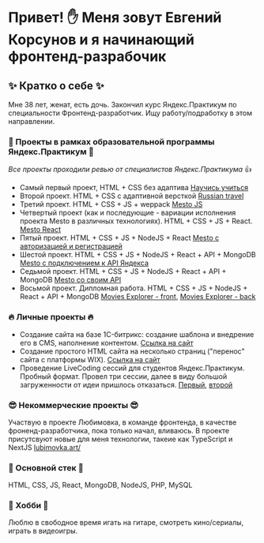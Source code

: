 # Привет! ✋ Меня зовут Евгений Корсунов и я начинающий фронтенд-разрабочик

## ✨ Кратко о себе ✨
Мне 38 лет, женат, есть дочь. Закончил курс Яндекс.Практикум по специальности Фронтенд-разработчик. Ищу работу/подработку в этом направлении.

### 🌱 Проекты в рамках образовательной программы Яндекс.Практикум 🌱

*Все проекты проходили ревью от специалистов Яндекс.Практикума* 👍

- Самый первый проект, HTML + CSS без адаптива [Научись учиться](https://github.com/SilentVampR/how-to-learn)
- Второй проект. HTML + CSS с адаптивной версткой [Russian travel](https://github.com/SilentVampR/russian-travel)
- Третий проект. HTML + CSS + JS + weppack [Mesto JS](https://github.com/SilentVampR/mesto)
- Четвертый проект (как и последующие - вариации исполнения проекта Mesto в различных технологиях). HTML + CSS + JS + React. [Mesto React](https://github.com/SilentVampR/mesto-react)
- Пятый проект. HTML + CSS + JS + NodeJS + React [Mesto с авторизацией и регистрацией](https://github.com/SilentVampR/react-mesto-auth)
- Шестой проект. HTML + CSS + JS + NodeJS + React + API + MongoDB [Mesto с подключением к API Яндекса](https://github.com/SilentVampR/express-mesto)
- Седьмой проект. HTML + CSS + JS + NodeJS + React + API + MongoDB [Mesto со своим API](https://github.com/SilentVampR/react-mesto-api-full)
- Восьмой проект. Дипломная работа. HTML + CSS + JS + NodeJS + React + API + MongoDB [Movies Explorer - front](https://github.com/SilentVampR/movies-explorer-frontend), [Movies Explorer - back](https://github.com/SilentVampR/movies-explorer-api)

### 🔥 Личные проекты 🔥

- Создание сайта на базе 1C-битрикс: создание шаблона и внедрение его в CMS, наполнение контентом. [Ссылка на сайт](https://beyosa.kz)
- Создание простого HTML сайта на несколько страниц ("перенос" сайта с платформы WIX). [Ссылка на сайт](https://коврик-ру.рф)
- Проведение LiveCoding сессий для студентов Яндекс.Практикум. Пробный формат. Провел три сессии, далее в виду большой загруженности от идеи пришлось отказаться. [Первый](https://github.com/SilentVampR/LiveCoding_03_04), [второй](https://github.com/SilentVampR/live-01-05)

### 😎 Некоммерческие проекты 😎

Участвую в проекте Любимовка, в команде фронтенда, в качестве фроненд-разработчика, пока только начал, вливаюсь. В проекте присутсвуют новые для меня технологии, такеие как TypeScript и NextJS [lubimovka.art/](https://lubimovka.art/)

### 📖 Основной стек 📖

HTML, CSS, JS, React, MongoDB, NodeJS, PHP, MySQL

### 🎸 Хобби 🎸

Люблю в свободное время игать на гитаре, смотреть кино/сериалы, играть в видеоигры.
